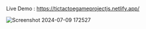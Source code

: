 Live Demo : https://tictactoegameprojectjs.netlify.app/

![Screenshot 2024-07-09 172527](https://github.com/yashsharma228/JS-Practice-Projects/assets/141614148/fe9b514a-31e6-49e1-a9fc-7275a41d5500)
